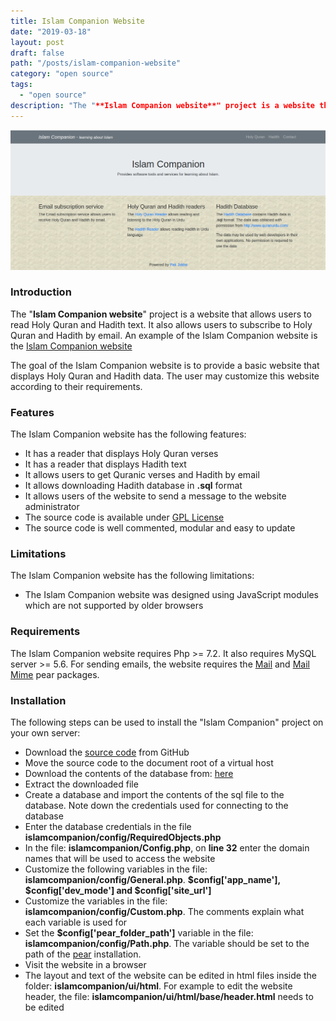```yaml
---
title: Islam Companion Website
date: "2019-03-18"
layout: post
draft: false
path: "/posts/islam-companion-website"
category: "open source"
tags:
  - "open source"
description: "The "**Islam Companion website**" project is a website that allows users to read Holy Quran and Hadith text. It also allows users to subscribe to Holy Quran and Hadith by email. An example of the Islam Companion website is the [Islam Companion website](https://islamcompanion.pakjiddat.pk/)"
---
```


![Islam Companion Website](islamcompanion-website.png)

### Introduction
The "**Islam Companion website**" project is a website that allows users to read Holy Quran and Hadith text. It also allows users to subscribe to Holy Quran and Hadith by email. An example of the Islam Companion website is the [Islam Companion website](https://islamcompanion.pakjiddat.pk/)

The goal of the Islam Companion website is to provide a basic website that displays Holy Quran and Hadith data. The user may customize this website according to their requirements.

### Features
The Islam Companion website has the following features:

* It has a reader that displays Holy Quran verses
* It has a reader that displays Hadith text
* It allows users to get Quranic verses and Hadith by email
* It allows downloading Hadith database in **.sql** format
* It allows users of the website to send a message to the website administrator
* The source code is available under [GPL License](https://github.com/nadirlc/islam-companion-website/blob/master/LICENSE)
* The source code is well commented, modular and easy to update

### Limitations
The Islam Companion website has the following limitations:

* The Islam Companion website was designed using JavaScript modules which are not supported by older browsers

### Requirements
The Islam Companion website requires Php >= 7.2. It also requires MySQL server >= 5.6. For sending emails, the website requires the [Mail](https://pear.php.net/package/Mail/) and [Mail Mime](https://pear.php.net/package/Mail_Mime/) pear packages.

### Installation
The following steps can be used to install the "Islam Companion" project on your own server:

* Download the [source code](https://github.com/nadirlc/islam-companion-website/archive/master.zip) from GitHub
* Move the source code to the document root of a virtual host
* Download the contents of the database from: [here](https://islamcompanion.pakjiddat.pk/islamcompanion/data/islamcompanion-website.sql.tar.bz2)
* Extract the downloaded file
* Create a database and import the contents of the sql file to the database. Note down the credentials used for connecting to the database
* Enter the database credentials in the file **islamcompanion/config/RequiredObjects.php**
* In the file: **islamcompanion/Config.php**, on **line 32** enter the domain names that will be used to access the website
* Customize the following variables in the file: **islamcompanion/config/General.php**. **$config['app_name'], $config['dev_mode'] and $config['site_url']**
* Customize the variables in the file: **islamcompanion/config/Custom.php**. The comments explain what each variable is used for
* Set the **$config['pear_folder_path']** variable in the file: **islamcompanion/config/Path.php**. The variable should be set to the path of the [pear](https://pear.php.net/) installation.
* Visit the website in a browser
* The layout and text of the website can be edited in html files inside the folder: **islamcompanion/ui/html**. For example to edit the website header, the file: **islamcompanion/ui/html/base/header.html** needs to be edited
